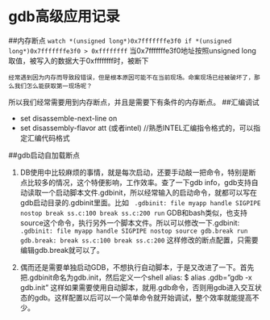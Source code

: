 
# gdb高级应用记录
##内存断点
 `watch *(unsigned long*)0x7fffffffe3f0 if *(unsigned long*)0x7fffffffe3f0 > 0xffffffff`
    当0x7fffffffe3f0地址按照unsigned long取值，被写入的数据大于0xffffffff时，被断下
 
    经常遇到因为内存而导致段错误，但是根本原因可能不在当前现场。命案现场已经被破坏了，那么我们怎么能获取第一现场呢？
所以我们经常需要用到内存断点，并且是需要下有条件的内存断点。
##汇编调试
* set disassemble-next-line on
* set disassembly-flavor att (或者intel) //熟悉INTEL汇编指令格式的，可以指定汇编代码格式

##gdb启动自加载断点
1. DB使用中比较麻烦的事情，就是每次启动，还要手动敲一把命令，特别是断点比较多的情况，这个特便影响，工作效率。查了一下gdb info，gdb支持自动读取一个启动脚本文件.gdbinit，所以经常输入的启动命令，就都可以写在gdb启动目录的.gdbinit里面。比如
`
.gdbinit:
  file myapp
  handle SIGPIPE nostop
  break ss.c:100
  break ss.c:200
  run`
GDB和bash类似，也支持source这个命令，执行另外一个脚本文件。所以可以修改一下.gdbinit:
`.gdbinit:
  file myapp
  handle SIGPIPE nostop
  source gdb.break
  run
gdb.break:
  break ss.c:100
  break ss.c:200`
这样修改的断点配置，只需要编辑gdb.break就可以了。

2. 偶而还是需要单独启动GDB，不想执行自动脚本，于是又改进了一下。首先把.gdbinit命名为gdb.init，然后定义一个shell alias:
  $ alias .gdb=”gdb -x gdb.init”
这样如果需要使用自动脚本，就用.gdb命令，否则用gdb进入交互状态的gdb。这样配置以后可以一个简单命令就开始调试，整个效率就能提高不少。
